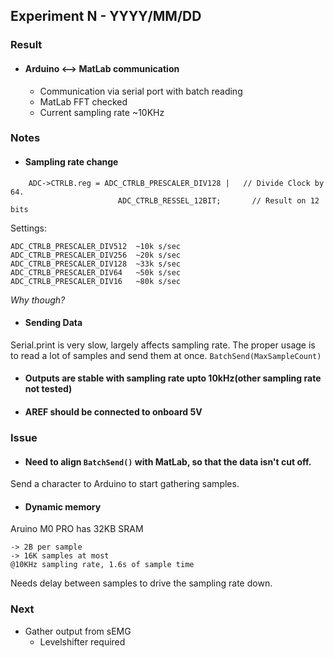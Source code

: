 ## Experiment N - YYYY/MM/DD

### Result
* #### Arduino <--> MatLab communication
    * Communication via serial port with batch reading
    * MatLab FFT checked
    * Current sampling rate ~10KHz

### Notes

* #### Sampling rate change
```   
    ADC->CTRLB.reg = ADC_CTRLB_PRESCALER_DIV128 |   // Divide Clock by 64.
                        ADC_CTRLB_RESSEL_12BIT;       // Result on 12 bits
```

Settings:
```
ADC_CTRLB_PRESCALER_DIV512  ~10k s/sec
ADC_CTRLB_PRESCALER_DIV256  ~20k s/sec
ADC_CTRLB_PRESCALER_DIV128  ~33k s/sec
ADC_CTRLB_PRESCALER_DIV64   ~50k s/sec
ADC_CTRLB_PRESCALER_DIV16   ~80k s/sec
```
*Why though?*

* #### Sending Data
Serial.print is very slow, largely affects sampling rate.
The proper usage is to read a lot of samples and send them at once.
`BatchSend(MaxSampleCount)`

* #### Outputs are stable with sampling rate upto 10kHz(other sampling rate not tested)

* #### AREF should be connected to onboard 5V 

### Issue

* #### Need to align `BatchSend()` with MatLab, so that the data isn't cut off.
Send a character to Arduino to start gathering samples.

* #### Dynamic memory
Aruino M0 PRO has 32KB SRAM
```
-> 2B per sample 
-> 16K samples at most
@10KHz sampling rate, 1.6s of sample time
```
Needs delay between samples to drive the sampling rate down.

### Next
* Gather output from sEMG
   * Levelshifter required
